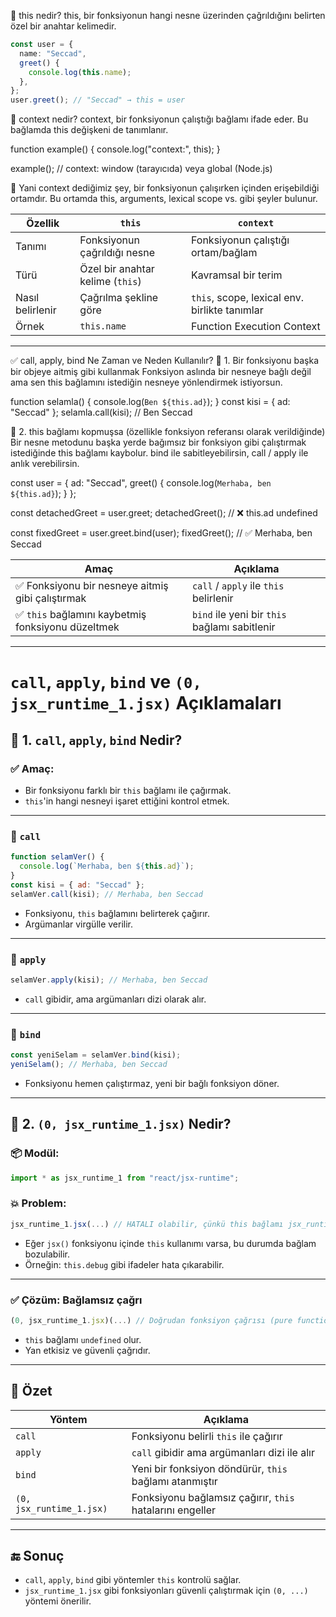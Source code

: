 
🔹 this nedir?
this, bir fonksiyonun hangi nesne üzerinden çağrıldığını belirten özel bir anahtar kelimedir.

```ts
const user = {
  name: "Seccad",
  greet() {
    console.log(this.name);
  },
};
user.greet(); // "Seccad" → this = user

```

🔹 context nedir?
context, bir fonksiyonun çalıştığı bağlamı ifade eder. Bu bağlamda this değişkeni de tanımlanır.

function example() {
  console.log("context:", this);
}

example(); // context: window (tarayıcıda) veya global (Node.js)

📌 Yani context dediğimiz şey, bir fonksiyonun çalışırken içinden erişebildiği ortamdır.
Bu ortamda this, arguments, lexical scope vs. gibi şeyler bulunur.


| Özellik          | `this`                           | `context`                                     |
| ---------------- | -------------------------------- | --------------------------------------------- |
| Tanımı           | Fonksiyonun çağrıldığı nesne     | Fonksiyonun çalıştığı ortam/bağlam            |
| Türü             | Özel bir anahtar kelime (`this`) | Kavramsal bir terim                           |
| Nasıl belirlenir | Çağrılma şekline göre            | `this`, scope, lexical env. birlikte tanımlar |
| Örnek            | `this.name`                      | Function Execution Context                    |

************************************************************************************************


✅ call, apply, bind Ne Zaman ve Neden Kullanılır?
🎯 1. Bir fonksiyonu başka bir objeye aitmiş gibi kullanmak
Fonksiyon aslında bir nesneye bağlı değil ama sen this bağlamını istediğin nesneye yönlendirmek istiyorsun.

function selamla() {
  console.log(`Ben ${this.ad}`);
}
const kisi = { ad: "Seccad" };
selamla.call(kisi); // Ben Seccad


🎯 2. this bağlamı kopmuşsa (özellikle fonksiyon referansı olarak verildiğinde)
Bir nesne metodunu başka yerde bağımsız bir fonksiyon gibi çalıştırmak istediğinde this bağlamı kaybolur. bind ile sabitleyebilirsin, call / apply ile anlık verebilirsin.

const user = {
  ad: "Seccad",
  greet() {
    console.log(`Merhaba, ben ${this.ad}`);
  }
};

const detachedGreet = user.greet;
detachedGreet(); // ❌ this.ad undefined

const fixedGreet = user.greet.bind(user);
fixedGreet(); // ✅ Merhaba, ben Seccad

| Amaç                                              | Açıklama                                      |
| ------------------------------------------------- | --------------------------------------------- |
| ✅ Fonksiyonu bir nesneye aitmiş gibi çalıştırmak  | `call` / `apply` ile `this` belirlenir        |
| ✅ `this` bağlamını kaybetmiş fonksiyonu düzeltmek | `bind` ile yeni bir `this` bağlamı sabitlenir |


***************************************

# `call`, `apply`, `bind` ve `(0, jsx_runtime_1.jsx)` Açıklamaları

## 🔹 1. `call`, `apply`, `bind` Nedir?

### ✅ Amaç:
- Bir fonksiyonu farklı bir `this` bağlamı ile çağırmak.
- `this`'in hangi nesneyi işaret ettiğini kontrol etmek.

---

### 🔧 `call`
```js
function selamVer() {
  console.log(`Merhaba, ben ${this.ad}`);
}
const kisi = { ad: "Seccad" };
selamVer.call(kisi); // Merhaba, ben Seccad
```
- Fonksiyonu, `this` bağlamını belirterek çağırır.
- Argümanlar virgülle verilir.

---

### 🔧 `apply`
```js
selamVer.apply(kisi); // Merhaba, ben Seccad
```
- `call` gibidir, ama argümanları dizi olarak alır.

---

### 🔧 `bind`
```js
const yeniSelam = selamVer.bind(kisi);
yeniSelam(); // Merhaba, ben Seccad
```
- Fonksiyonu hemen çalıştırmaz, yeni bir bağlı fonksiyon döner.

---

## 🔹 2. `(0, jsx_runtime_1.jsx)` Nedir?

### 📦 Modül:
```js
import * as jsx_runtime_1 from "react/jsx-runtime";
```

### 💥 Problem:
```js
jsx_runtime_1.jsx(...) // HATALI olabilir, çünkü this bağlamı jsx_runtime_1 olur
```

- Eğer `jsx()` fonksiyonu içinde `this` kullanımı varsa, bu durumda bağlam bozulabilir.
- Örneğin: `this.debug` gibi ifadeler hata çıkarabilir.

---

### ✅ Çözüm: Bağlamsız çağrı
```js
(0, jsx_runtime_1.jsx)(...) // Doğrudan fonksiyon çağrısı (pure function gibi)
```

- `this` bağlamı `undefined` olur.
- Yan etkisiz ve güvenli çağrıdır.

---

## 🧠 Özet

| Yöntem                  | Açıklama                                                         |
|------------------------|------------------------------------------------------------------|
| `call`                 | Fonksiyonu belirli `this` ile çağırır                            |
| `apply`                | `call` gibidir ama argümanları dizi ile alır                     |
| `bind`                 | Yeni bir fonksiyon döndürür, `this` bağlamı atanmıştır           |
| `(0, jsx_runtime_1.jsx)` | Fonksiyonu bağlamsız çağırır, `this` hatalarını engeller          |

---

## 🔚 Sonuç

- `call`, `apply`, `bind` gibi yöntemler `this` kontrolü sağlar.
- `jsx_runtime_1.jsx` gibi fonksiyonları güvenli çalıştırmak için `(0, ...)` yöntemi önerilir.
